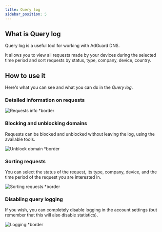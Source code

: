 ```yaml
---
title: Query log
sidebar_position: 5
---
```


## What is Query log

Query log is a useful tool for working with AdGuard DNS.

It allows you to view all requests made by your devices during the selected time period and sort requests by status, type, company, device, country.

## How to use it

Here's what you can see and what you can do in the *Query log*.

### Detailed information on requests

![Requests info *border](https://cdn.adtidy.org/content/kb/dns/private/new_dns/statistics/detailed_info.png)

### Blocking and unblocking domains

Requests can be blocked and unblocked without leaving the log, using the available tools.

![Unblock domain *border](https://cdn.adtidy.org/content/kb/dns/private/new_dns/statistics/unblock_domain.png)

### Sorting requests

You can select the status of the request, its type, company, device, and the time period of the request you are interested in.

![Sorting requests *border](https://cdn.adtidy.org/content/kb/dns/private/new_dns/statistics/query_sorted.png)

### Disabling query logging

If you wish, you can completely disable logging in the account settings (but remember that this will also disable statistics).

![Logging *border](https://cdn.adtidy.org/content/kb/dns/private/new_dns/statistics/logging.png)
